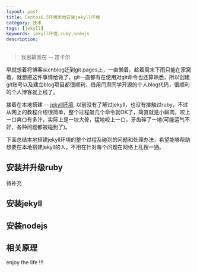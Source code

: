 ```yaml
---
layout: post
title: Centos6.5环境本地安装jekyll环境 
category: 技术
tags: [jekyll]
keywords: jekyll环境,ruby,nodejs
description: 
---
```


> 我思故我在 -- 笛卡尔

早就想着将博客从cnblog迁到git pages上，一直懒着。趁着周末下雨只能在家窝着，就想把这件事情给做了，git一直都有在使用对git命令也还算熟悉，所以创建git账号以及建立blog项目都很顺利，借用闫肃同学开源的个人blog代码，很顺利的个人博客就上线了。

接着在本地搭建 -- [jekyll环境](http://jekyllrb.com/), 以前没有了解过jekyll，也没有接触过ruby，不过从网上的教程介绍很简单，整个过程敲几个命令就OK了，简直就是小鲜肉，咬上一口爽口有多汁，实际上是一块大骨，猛地咬上一口，牙齿碎了一地(可能运气不好，各种问题都被碰到了)。

下面总结本地搭建jekyll环境的整个过程及碰到的问题和处理办法，希望能够帮助想要在本地搭建jekyll的人，不用在针对每个问题在网络上乱搜一通。

## 安装并升级ruby

待补充

## 安装jekyll



## 安装nodejs


## 相关原理


enjoy the life !!!
